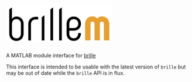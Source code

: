 # ![brillem]
A MATLAB module interface for [brille]

This interface is intended to be usable with the latest version of `brille`
but may be out of date while the `brille` API is in flux.

[brillem]: brillem.svg
[brille]: https://github.com/g5t/brille


